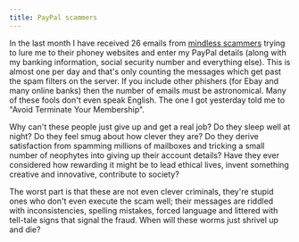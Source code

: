 ```yaml
---
title: PayPal scammers
---
```


In the last month I have received 26 emails from [mindless scammers](http://www.wincent.com/a/about/wincent/weblog/archives/2005/05/the_internet_a.php) trying to lure me to their phoney websites and enter my PayPal details (along with my banking information, social security number and everything else). This is almost one per day and that's only counting the messages which get past the spam filters on the server. If you include other phishers (for Ebay and many online banks) then the number of emails must be astronomical. Many of these fools don't even speak English. The one I got yesterday told me to "Avoid Terminate Your Membership".

Why can't these people just give up and get a real job? Do they sleep well at night? Do they feel smug about how clever they are? Do they derive satisfaction from spamming millions of mailboxes and tricking a small number of neophytes into giving up their account details? Have they ever considered how rewarding it might be to lead ethical lives, invent something creative and innovative, contribute to society?

The worst part is that these are not even clever criminals, they're stupid ones who don't even execute the scam well; their messages are riddled with inconsistencies, spelling mistakes, forced language and littered with tell-tale signs that signal the fraud. When will these worms just shrivel up and die?
